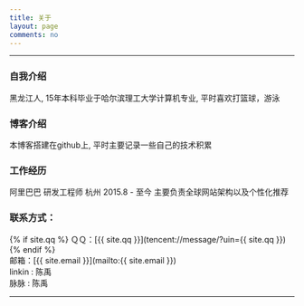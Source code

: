 ```yaml
---
title: 关于
layout: page
comments: no
---
```


---

### 自我介绍
黑龙江人, 15年本科毕业于哈尔滨理工大学计算机专业, 平时喜欢打篮球，游泳

### 博客介绍
本博客搭建在github上, 平时主要记录一些自己的技术积累

### 工作经历
阿里巴巴 研发工程师 杭州 2015.8 - 至今 主要负责全球网站架构以及个性化推荐

### 联系方式：
{% if site.qq %} ＱＱ：[{{ site.qq }}](tencent://message/?uin={{ site.qq }}) {% endif %}
<br>邮箱：[{{ site.email }}](mailto:{{ site.email }}) 
<br>linkin : 陈禹
<br>脉脉 : 陈禹

----
